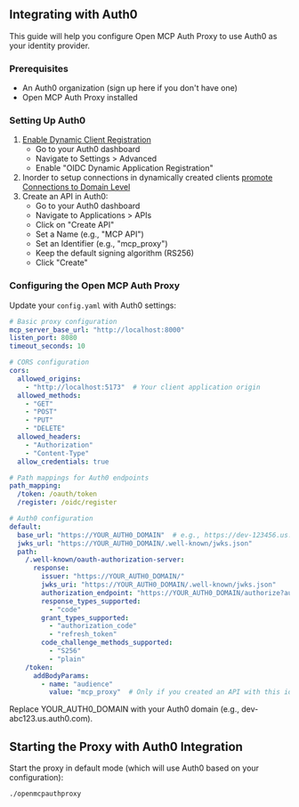 ## Integrating with Auth0

This guide will help you configure Open MCP Auth Proxy to use Auth0 as your identity provider.

### Prerequisites

- An Auth0 organization (sign up here if you don't have one)
- Open MCP Auth Proxy installed

### Setting Up Auth0
1. [Enable Dynamic Client Registration](https://auth0.com/docs/get-started/applications/dynamic-client-registration)
    - Go to your Auth0 dashboard
    - Navigate to Settings > Advanced
    - Enable "OIDC Dynamic Application Registration"
2. Inorder to setup connections in dynamically created clients [promote Connections to Domain Level](https://auth0.com/docs/authenticate/identity-providers/promote-connections-to-domain-level)
3. Create an API in Auth0:
   - Go to your Auth0 dashboard
   - Navigate to Applications > APIs
   - Click on "Create API"
   - Set a Name (e.g., "MCP API")
   - Set an Identifier (e.g., "mcp_proxy")
   - Keep the default signing algorithm (RS256)
   - Click "Create"

### Configuring the Open MCP Auth Proxy

Update your `config.yaml` with Auth0 settings:

```yaml
# Basic proxy configuration
mcp_server_base_url: "http://localhost:8000"
listen_port: 8080
timeout_seconds: 10

# CORS configuration
cors:
  allowed_origins:
    - "http://localhost:5173"  # Your client application origin
  allowed_methods:
    - "GET"
    - "POST"
    - "PUT"
    - "DELETE"
  allowed_headers:
    - "Authorization"
    - "Content-Type"
  allow_credentials: true

# Path mappings for Auth0 endpoints
path_mapping:
  /token: /oauth/token
  /register: /oidc/register

# Auth0 configuration
default:
  base_url: "https://YOUR_AUTH0_DOMAIN"  # e.g., https://dev-123456.us.auth0.com
  jwks_url: "https://YOUR_AUTH0_DOMAIN/.well-known/jwks.json"
  path:
    /.well-known/oauth-authorization-server:
      response:
        issuer: "https://YOUR_AUTH0_DOMAIN/"
        jwks_uri: "https://YOUR_AUTH0_DOMAIN/.well-known/jwks.json"
        authorization_endpoint: "https://YOUR_AUTH0_DOMAIN/authorize?audience=mcp_proxy" # Only if you created an API with this identifier
        response_types_supported: 
          - "code"
        grant_types_supported:
          - "authorization_code"
          - "refresh_token"
        code_challenge_methods_supported:
          - "S256"
          - "plain"
    /token:
      addBodyParams:
        - name: "audience"
          value: "mcp_proxy"  # Only if you created an API with this identifier
```

Replace YOUR_AUTH0_DOMAIN with your Auth0 domain (e.g., dev-abc123.us.auth0.com).

## Starting the Proxy with Auth0 Integration
Start the proxy in default mode (which will use Auth0 based on your configuration):

```bash
./openmcpauthproxy
```
